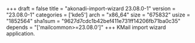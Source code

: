 +++
draft = false
title = "akonadi-import-wizard 23.08.0-1"
version = "23.08.0-1"
categories = ['kde5']
arch = "x86_64"
size = "675832"
usize = "1852564"
sha1sum = "9627d7cdc1b42bef411e731ff14206fb71ba0c35"
depends = "['mailcommon>=23.08.0']"
+++
KMail import wizard application.